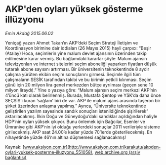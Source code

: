 # AKP'den oyları yüksek gösterme illüzyonu

*Emin Akdağ 2015.06.02*

<div class="pNewsDetailMainContent ctx_content" itemprop="articleBody">
 <p>
  Yeniçağ yazarı Ahmet Takan’ın AKP’deki Seçim Strateji İletişim ve Koordinasyon birimine dair iddiaları (26 Mayıs 2015) hayli çarpıcı: “Beşir (Atalay) Hoca, seçimlerin yine malum devlet ajansının üzerinden takip edilmesine karar vermiş. Bu bağlamdaki kararlar şöyle: Malum ajansın televizyonları ve internet sitelerini seçim aboneliği yaparken fiyatları düşük tutarak abone sayısını artırması. Bir üniversitenin teknokentinde 8 aydır çalışma yürüten ekibin seçim sonuçlarını girmesi. Seçimle ilgili tüm çalışmaların SESİK tarafından takibi ve bu birimin yetkili kılınması. Seçim günü için 20 milyon lira genel merkezden bütçe ayrılması (geçen sene 10 milyon liraydı).” Yine o yazıya göre: “Malum ajansın seçim merkezi AKP’nin 4’üncü katı olarak belirlenmiş. Burada, Mustafa Şentop ve YSK’da daha önce SEÇSİS’i kuran ‘sağlam’ biri de var. AKP ile malum ajans arasında taşeron bir şirket üzerinden anlaşma yapılmış.” Ayrıca, “Üniversite teknokentinde geliştirilen yazılım sayesinde sandık sonuçları istenildiğinde şişirilerek” aktarılacakmış. İlkin Doğu ve Güneydoğu’daki sandıklar açıldığından haliyle HDP’nin oyları yüksek çıkıyor. Bunu önlemek için Bağcılar, Esenler ve Ümraniye gibi AKP’nin iyi olduğu yerlerdeki sonuçlar 2011 verileriyle sisteme girilecekmiş. AKP saat 24.00’e kadar yüzde 70’lerde gösterilecekmiş. En nihayetinde yüzde 46’nın altına düşmemesi sağlanacakmış!
 </p>
</div>


Kaynak: [www.aksiyon.com.tr](http://www.aksiyon.com.tr/karakutu/akpden-oylari-yuksek-gosterme-illuzyonu_551058), [web.archive.org (arşiv bağlantısı)](http://web.archive.org/web/20151217135723/http://www.aksiyon.com.tr/karakutu/akpden-oylari-yuksek-gosterme-illuzyonu_551058)
